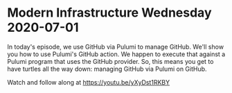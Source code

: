 # Modern Infrastructure Wednesday 2020-07-01

In today's episode, we use GitHub via Pulumi to manage GitHub. We'll show you how to use Pulumi's
GitHub action. We happen to execute that against a Pulumi program that uses the GitHub provider.
So, this means you get to have turtles all the way down: managing GitHub via Pulumi on GitHub.

Watch and follow along at https://youtu.be/yXyDst1RKBY
